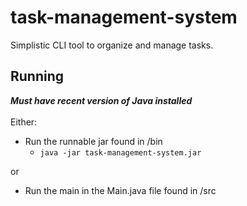 # task-management-system
Simplistic CLI tool to organize and manage tasks.

## Running
***Must have recent version of Java installed***
<br><br>Either:
- Run the runnable jar found in /bin
  - `java -jar task-management-system.jar`

or

- Run the main in the Main.java file found in /src
